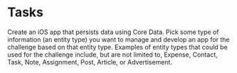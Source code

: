 # Tasks
Create an iOS app that persists data using Core Data. Pick some type of information (an entity type) you want to manage and develop an app for the challenge based on that entity type. Examples of entity types that could be used for the challenge include, but are not limited to, Expense, Contact, Task, Note, Assignment, Post, Article, or Advertisement.
